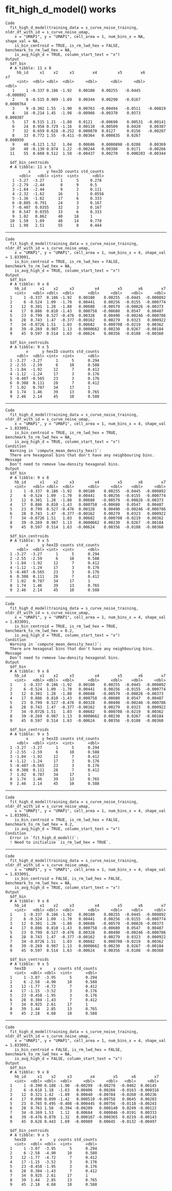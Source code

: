 # fit_high_d_model() works

    Code
      fit_high_d_model(training_data = s_curve_noise_training, nldr_df_with_id = s_curve_noise_umap,
        x = "UMAP1", y = "UMAP1", cell_area = 1, num_bins_x = NA, shape_val = NA,
        is_bin_centroid = TRUE, is_rm_lwd_hex = FALSE, benchmark_to_rm_lwd_hex = NA,
        is_avg_high_d = TRUE, column_start_text = "x")
    Output
      $df_bin
      # A tibble: 11 x 8
         hb_id     x1    x2     x3        x4         x5        x6         x7
         <int>  <dbl> <dbl>  <dbl>     <dbl>      <dbl>     <dbl>      <dbl>
       1     1 -0.337 0.186 -1.92   0.00180   0.00255   -0.0445   -0.000892 
       2     8 -0.515 0.989 -1.69   0.00344   0.00290   -0.0167    0.0000764
       3     9 -0.302 1.55  -1.90   0.00763  -0.00494   -0.0511   -0.00819  
       4    16 -0.214 1.45  -1.98  -0.00966  -0.00370    0.0573    0.000307 
       5    17  0.515 1.21  -1.80   0.0121   -0.00690    0.00531  -0.00141  
       6    24  0.958 0.729 -1.16   0.00110  -0.00509    0.0420    0.00307  
       7    32  0.659 0.628 -0.252  0.000870  0.0127     0.0156   -0.00207  
       8    33  0.772 1.55  -0.411 -0.00364   0.000835   0.0267    0.000950 
       9    40 -0.123 1.52   1.04   0.00686   0.0000898 -0.0208    0.00369  
      10    48 -0.130 0.874  1.22  -0.00244   0.00388    0.0171   -0.00266  
      11    55  0.660 0.512  1.58  -0.00437   0.00270    0.000203 -0.00344  
      
      $df_bin_centroids
      # A tibble: 11 x 5
              x       y hexID counts std_counts
          <dbl>   <dbl> <int>  <int>      <dbl>
       1 -3.27  -3.27       1      5     0.278 
       2 -2.79  -2.44       8      9     0.5   
       3 -1.84  -2.44       9      2     0.111 
       4 -2.32  -1.62      16      1     0.0556
       5 -1.36  -1.62      17      6     0.333 
       6 -0.885 -0.791     24      3     0.167 
       7 -0.407  0.0355    32      3     0.167 
       8  0.547  0.0355    33      6     0.333 
       9  1.02   0.862     40     18     1     
      10  1.50   1.69      48     14     0.778 
      11  1.98   2.51      55      8     0.444 
      

---

    Code
      fit_high_d_model(training_data = s_curve_noise_training, nldr_df_with_id = s_curve_noise_umap,
        x = "UMAP1", y = "UMAP1", cell_area = 1, num_bins_x = 4, shape_val = 1.833091,
        is_bin_centroid = TRUE, is_rm_lwd_hex = FALSE, benchmark_to_rm_lwd_hex = NA,
        is_avg_high_d = TRUE, column_start_text = "x")
    Output
      $df_bin
      # A tibble: 9 x 8
        hb_id      x1    x2     x3         x4        x5       x6        x7
        <int>   <dbl> <dbl>  <dbl>      <dbl>     <dbl>    <dbl>     <dbl>
      1     1 -0.337  0.186 -1.92   0.00180    0.00255  -0.0445  -0.000892
      2     6 -0.524  1.09  -1.70   0.00441    0.00256  -0.0155  -0.000774
      3    12  0.301  1.28  -1.88   0.00688   -0.00579  -0.00826 -0.00373 
      4    17  0.886  0.810 -1.43   0.000758  -0.00680   0.0547   0.00487 
      5    23  0.799  0.527 -0.476  0.00328    0.00490  -0.00246 -0.000786
      6    28  0.743  1.47  -0.377 -0.00162    0.00279   0.0323   0.000922
      7    34 -0.0726 1.51   1.03   0.00682    0.000708 -0.0219   0.00362 
      8    39 -0.269  0.987  1.13   0.0000662  0.00230   0.0267  -0.00184 
      9    45  0.597  0.514  1.63  -0.00624    0.00356  -0.0108  -0.00360 
      
      $df_bin_centroids
      # A tibble: 9 x 5
             x      y hexID counts std_counts
         <dbl>  <dbl> <int>  <int>      <dbl>
      1 -3.27  -3.27      1      5      0.294
      2 -2.55  -2.59      6     10      0.588
      3 -1.84  -1.92     12      7      0.412
      4 -1.12  -1.24     17      3      0.176
      5 -0.407 -0.565    23      3      0.176
      6  0.308  0.111    28      7      0.412
      7  1.02   0.787    34     17      1    
      8  1.74   1.46     39     13      0.765
      9  2.46   2.14     45     10      0.588
      

---

    Code
      fit_high_d_model(training_data = s_curve_noise_training, nldr_df_with_id = s_curve_noise_umap,
        x = "UMAP1", y = "UMAP1", cell_area = 1, num_bins_x = 4, shape_val = 1.833091,
        is_bin_centroid = TRUE, is_rm_lwd_hex = TRUE, benchmark_to_rm_lwd_hex = NA,
        is_avg_high_d = TRUE, column_start_text = "x")
    Condition
      Warning in `compute_mean_density_hex()`:
      There are hexagonal bins that don't have any neighbouring bins.
    Message
      Don't need to remove low-density hexagonal bins.
    Output
      $df_bin
      # A tibble: 9 x 8
        hb_id      x1    x2     x3         x4        x5       x6        x7
        <int>   <dbl> <dbl>  <dbl>      <dbl>     <dbl>    <dbl>     <dbl>
      1     1 -0.337  0.186 -1.92   0.00180    0.00255  -0.0445  -0.000892
      2     6 -0.524  1.09  -1.70   0.00441    0.00256  -0.0155  -0.000774
      3    12  0.301  1.28  -1.88   0.00688   -0.00579  -0.00826 -0.00373 
      4    17  0.886  0.810 -1.43   0.000758  -0.00680   0.0547   0.00487 
      5    23  0.799  0.527 -0.476  0.00328    0.00490  -0.00246 -0.000786
      6    28  0.743  1.47  -0.377 -0.00162    0.00279   0.0323   0.000922
      7    34 -0.0726 1.51   1.03   0.00682    0.000708 -0.0219   0.00362 
      8    39 -0.269  0.987  1.13   0.0000662  0.00230   0.0267  -0.00184 
      9    45  0.597  0.514  1.63  -0.00624    0.00356  -0.0108  -0.00360 
      
      $df_bin_centroids
      # A tibble: 9 x 5
             x      y hexID counts std_counts
         <dbl>  <dbl> <int>  <int>      <dbl>
      1 -3.27  -3.27      1      5      0.294
      2 -2.55  -2.59      6     10      0.588
      3 -1.84  -1.92     12      7      0.412
      4 -1.12  -1.24     17      3      0.176
      5 -0.407 -0.565    23      3      0.176
      6  0.308  0.111    28      7      0.412
      7  1.02   0.787    34     17      1    
      8  1.74   1.46     39     13      0.765
      9  2.46   2.14     45     10      0.588
      

---

    Code
      fit_high_d_model(training_data = s_curve_noise_training, nldr_df_with_id = s_curve_noise_umap,
        x = "UMAP1", y = "UMAP1", cell_area = 1, num_bins_x = 4, shape_val = 1.833091,
        is_bin_centroid = TRUE, is_rm_lwd_hex = TRUE, benchmark_to_rm_lwd_hex = 0.2,
        is_avg_high_d = TRUE, column_start_text = "x")
    Condition
      Warning in `compute_mean_density_hex()`:
      There are hexagonal bins that don't have any neighbouring bins.
    Message
      Don't need to remove low-density hexagonal bins.
    Output
      $df_bin
      # A tibble: 9 x 8
        hb_id      x1    x2     x3         x4        x5       x6        x7
        <int>   <dbl> <dbl>  <dbl>      <dbl>     <dbl>    <dbl>     <dbl>
      1     1 -0.337  0.186 -1.92   0.00180    0.00255  -0.0445  -0.000892
      2     6 -0.524  1.09  -1.70   0.00441    0.00256  -0.0155  -0.000774
      3    12  0.301  1.28  -1.88   0.00688   -0.00579  -0.00826 -0.00373 
      4    17  0.886  0.810 -1.43   0.000758  -0.00680   0.0547   0.00487 
      5    23  0.799  0.527 -0.476  0.00328    0.00490  -0.00246 -0.000786
      6    28  0.743  1.47  -0.377 -0.00162    0.00279   0.0323   0.000922
      7    34 -0.0726 1.51   1.03   0.00682    0.000708 -0.0219   0.00362 
      8    39 -0.269  0.987  1.13   0.0000662  0.00230   0.0267  -0.00184 
      9    45  0.597  0.514  1.63  -0.00624    0.00356  -0.0108  -0.00360 
      
      $df_bin_centroids
      # A tibble: 9 x 5
             x      y hexID counts std_counts
         <dbl>  <dbl> <int>  <int>      <dbl>
      1 -3.27  -3.27      1      5      0.294
      2 -2.55  -2.59      6     10      0.588
      3 -1.84  -1.92     12      7      0.412
      4 -1.12  -1.24     17      3      0.176
      5 -0.407 -0.565    23      3      0.176
      6  0.308  0.111    28      7      0.412
      7  1.02   0.787    34     17      1    
      8  1.74   1.46     39     13      0.765
      9  2.46   2.14     45     10      0.588
      

---

    Code
      fit_high_d_model(training_data = s_curve_noise_training, nldr_df_with_id = s_curve_noise_umap,
        x = "UMAP1", y = "UMAP1", cell_area = 1, num_bins_x = 4, shape_val = 1.833091,
        is_bin_centroid = TRUE, is_rm_lwd_hex = FALSE, benchmark_to_rm_lwd_hex = 0.2,
        is_avg_high_d = TRUE, column_start_text = "x")
    Condition
      Error in `fit_high_d_model()`:
      ! Need to initialise `is_rm_lwd_hex = TRUE`.

---

    Code
      fit_high_d_model(training_data = s_curve_noise_training, nldr_df_with_id = s_curve_noise_umap,
        x = "UMAP1", y = "UMAP1", cell_area = 1, num_bins_x = 4, shape_val = 1.833091,
        is_bin_centroid = FALSE, is_rm_lwd_hex = FALSE, benchmark_to_rm_lwd_hex = NA,
        is_avg_high_d = TRUE, column_start_text = "x")
    Output
      $df_bin
      # A tibble: 9 x 8
        hb_id      x1    x2     x3         x4        x5       x6        x7
        <int>   <dbl> <dbl>  <dbl>      <dbl>     <dbl>    <dbl>     <dbl>
      1     1 -0.337  0.186 -1.92   0.00180    0.00255  -0.0445  -0.000892
      2     6 -0.524  1.09  -1.70   0.00441    0.00256  -0.0155  -0.000774
      3    12  0.301  1.28  -1.88   0.00688   -0.00579  -0.00826 -0.00373 
      4    17  0.886  0.810 -1.43   0.000758  -0.00680   0.0547   0.00487 
      5    23  0.799  0.527 -0.476  0.00328    0.00490  -0.00246 -0.000786
      6    28  0.743  1.47  -0.377 -0.00162    0.00279   0.0323   0.000922
      7    34 -0.0726 1.51   1.03   0.00682    0.000708 -0.0219   0.00362 
      8    39 -0.269  0.987  1.13   0.0000662  0.00230   0.0267  -0.00184 
      9    45  0.597  0.514  1.63  -0.00624    0.00356  -0.0108  -0.00360 
      
      $df_bin_centroids
      # A tibble: 9 x 5
        hexID      x     y counts std_counts
        <int>  <dbl> <dbl>  <int>      <dbl>
      1     1 -3.07  -3.95      5      0.294
      2     6 -2.58  -4.90     10      0.588
      3    12 -1.77  -4.72      7      0.412
      4    17 -1.15  -3.52      3      0.176
      5    23 -0.458 -1.95      3      0.176
      6    28  0.304 -1.43      7      0.412
      7    34  0.925  2.61     17      1    
      8    39  1.44   2.85     13      0.765
      9    45  2.18   4.68     10      0.588
      

---

    Code
      fit_high_d_model(training_data = s_curve_noise_training, nldr_df_with_id = s_curve_noise_umap,
        x = "UMAP1", y = "UMAP1", cell_area = 1, num_bins_x = 4, shape_val = 1.833091,
        is_bin_centroid = FALSE, is_rm_lwd_hex = FALSE, benchmark_to_rm_lwd_hex = NA,
        is_avg_high_d = FALSE, column_start_text = "x")
    Output
      $df_bin
      # A tibble: 9 x 8
        hb_id     x1    x2     x3        x4        x5      x6        x7
        <int>  <dbl> <dbl>  <dbl>     <dbl>     <dbl>   <dbl>     <dbl>
      1     1 -0.390 0.188 -1.90  -0.00299  -0.00278  -0.0482  0.00145 
      2     6 -0.618 1.18  -1.63   0.00406   0.00266  -0.0163 -0.000316
      3    12  0.321 1.42  -1.89   0.00840  -0.00784  -0.0260 -0.00236 
      4    17  0.896 0.899 -1.42   0.000510 -0.00758   0.0645  0.00203 
      5    23  0.765 0.495 -0.408 -0.000445  0.00756  -0.0118 -0.00243 
      6    28  0.761 1.58  -0.394 -0.00209   0.000140  0.0249 -0.00122 
      7    34 -0.169 1.53   1.12   0.00684   0.000846 -0.0191  0.00333 
      8    39 -0.476 0.878  1.32   0.000167 -0.000365  0.0219 -0.00143 
      9    45  0.626 0.443  1.69  -0.00989   0.00645  -0.0132 -0.00497 
      
      $df_bin_centroids
      # A tibble: 9 x 5
        hexID      x     y counts std_counts
        <int>  <dbl> <dbl>  <int>      <dbl>
      1     1 -3.07  -3.95      5      0.294
      2     6 -2.58  -4.90     10      0.588
      3    12 -1.77  -4.72      7      0.412
      4    17 -1.15  -3.52      3      0.176
      5    23 -0.458 -1.95      3      0.176
      6    28  0.304 -1.43      7      0.412
      7    34  0.925  2.61     17      1    
      8    39  1.44   2.85     13      0.765
      9    45  2.18   4.68     10      0.588
      

